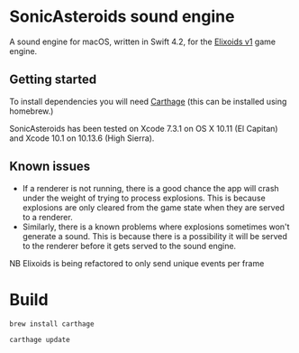 # SonicAsteroids sound engine

A sound engine for macOS, written in Swift 4.2, for the [Elixoids v1](https://github.com/devstopfix/elixoids/releases/tag/v1.0) game engine.

## Getting started
To install dependencies you will need [Carthage](https://github.com/Carthage/Carthage) (this can be installed using homebrew.)

SonicAsteroids has been tested on Xcode 7.3.1 on OS X 10.11 (El Capitan) and Xcode 10.1 on 10.13.6 (High Sierra).

## Known issues
* If a renderer is not running, there is a good chance the app will crash under the weight of trying to process explosions. This is because explosions are only cleared from the game state when they are served to a renderer.
* Similarly, there is a known problems where explosions sometimes won't generate a sound. This is because there is a possibility it will be served to the renderer before it gets served to the sound engine.

NB Elixoids is being refactored to only send unique events per frame

# Build

    brew install carthage

    carthage update


